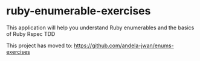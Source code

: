 # ruby-enumerable-exercises
This application will help you understand Ruby enumerables and the basics of Ruby Rspec TDD

This project has moved to:
https://github.com/andela-jwan/enums-exercises
